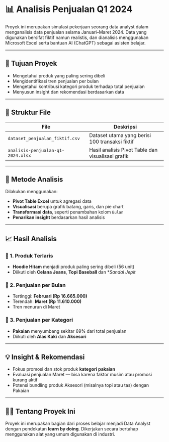 # 📊 Analisis Penjualan Q1 2024

Proyek ini merupakan simulasi pekerjaan seorang data analyst dalam menganalisis data penjualan selama Januari–Maret 2024. Data yang digunakan bersifat fiktif namun realistis, dan dianalisis menggunakan Microsoft Excel serta bantuan AI (ChatGPT) sebagai asisten belajar.

---

## 🎯 Tujuan Proyek
- Mengetahui produk yang paling sering dibeli
- Mengidentifikasi tren penjualan per bulan
- Mengetahui kontribusi kategori produk terhadap total penjualan
- Menyusun insight dan rekomendasi berdasarkan data

---

## 📁 Struktur File
| File                                | Deskripsi                                           |
|-------------------------------------|-----------------------------------------------------|
| `dataset_penjualan_fiktif.csv`     | Dataset utama yang berisi 100 transaksi fiktif     |
| `analisis-penjualan-q1-2024.xlsx`  | Hasil analisis Pivot Table dan visualisasi grafik  |

---

## 🧪 Metode Analisis
Dilakukan menggunakan:
- **Pivot Table Excel** untuk agregasi data
- **Visualisasi** berupa grafik batang, garis, dan pie chart
- **Transformasi data**, seperti penambahan kolom `Bulan`
- **Penarikan insight** berdasarkan hasil analisis

---

## 📈 Hasil Analisis

### 🔹 1. Produk Terlaris
- **Hoodie Hitam** menjadi produk paling sering dibeli (56 unit)
- Diikuti oleh **Celana Jeans**, **Topi Baseball** dan **Sandal Jepit*

### 🔹 2. Penjualan per Bulan
- Tertinggi: **Februari (Rp 16.665.000)**
- Terendah: **Maret (Rp 11.610.000)**
- Tren menurun di Maret

### 🔹 3. Penjualan per Kategori
- **Pakaian** menyumbang sekitar 69% dari total penjualan
- Diikuti oleh **Alas Kaki** dan **Aksesori**

---

## 💡 Insight & Rekomendasi
- Fokus promosi dan stok produk **kategori pakaian**
- Evaluasi penjualan Maret — bisa karena faktor musim atau promosi kurang aktif
- Potensi bundling produk Aksesori (misalnya topi atau tas) dengan Pakaian

---

## 🙋‍♂️ Tentang Proyek Ini
Proyek ini merupakan bagian dari proses belajar menjadi Data Analyst dengan pendekatan **learn by doing**. Dikerjakan secara bertahap menggunakan alat yang umum digunakan di industri.

